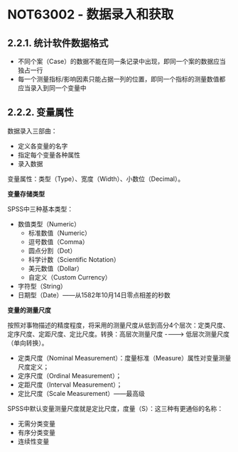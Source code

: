 # NOT63002 - 数据录入和获取

## 2.2.1. 统计软件数据格式

* 不同个案（Case）的数据不能在同一条记录中出现，即同一个案的数据应当独占一行
* 每一个测量指标/影响因素只能占据一列的位置，即同一个指标的测量数值都应当录入到同一个变量中

## 2.2.2. 变量属性

数据录入三部曲：

* 定义各变量的名字
* 指定每个变量各种属性
* 录入数据

变量属性：类型（Type）、宽度（Width）、小数位（Decimal）。

**变量存储类型**

SPSS中三种基本类型：

* 数值类型（Numeric）
  * 标准数值（Numeric）
  * 逗号数值（Comma）
  * 圆点分割（Dot）
  * 科学计数（Scientific Notation）
  * 美元数值（Dollar）
  * 自定义（Custom Currency）
* 字符型（String）
* 日期型（Date）——从1582年10月14日零点相差的秒数

**变量的测量尺度**

按照对事物描述的精度程度，将采用的测量尺度从低到高分4个层次：定类尺度、定序尺度、定距尺度、定比尺度。转换：高层次测量尺度 ----&gt; 低层次测量尺度（单向转换）。

* 定类尺度（Nominal Measurement）：度量标准（Measure）属性对变量测量尺度定义；
* 定序尺度（Ordinal Measurement）；
* 定距尺度（Interval Measurement）；
* 定比尺度（Scale Measurement）——最高级

SPSS中默认变量测量尺度就是定比尺度，度量（S）：这三种有更通俗的名称：

* 无需分类变量
* 有序分类变量
* 连续性变量





